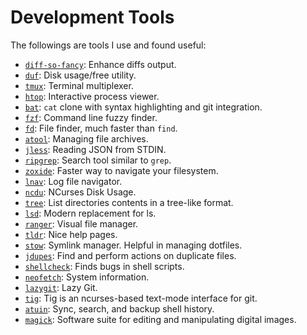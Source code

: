 # Development Tools

The followings are tools I use and found useful:

- [`diff-so-fancy`](https://github.com/so-fancy/diff-so-fancy): Enhance diffs output.
- [`duf`](https://github.com/muesli/duf): Disk usage/free utility.
- [`tmux`](https://github.com/tmux/tmux): Terminal multiplexer.
- [`htop`](https://htop.dev/): Interactive process viewer.
- [`bat`](https://github.com/sharkdp/bat): `cat` clone with syntax highlighting and git integration.
- [`fzf`](https://github.com/junegunn/fzf): Command line fuzzy finder.
- [`fd`](https://github.com/sharkdp/fd): File finder, much faster than `find`.
- [`atool`](https://linux.die.net/man/1/atool): Managing file archives.
- [`jless`](https://jless.io/user-guide.html): Reading JSON from STDIN.
- [`ripgrep`](https://github.com/BurntSushi/ripgrep): Search tool similar to `grep`.
- [`zoxide`](https://github.com/rupa/z): Faster way to navigate your filesystem.
- [`lnav`](https://github.com/tstack/lnav): Log file navigator.
- [`ncdu`](https://github.com/rofl0r/ncdu): NCurses Disk Usage.
- [`tree`](?): List directories contents in a tree-like format.
- [`lsd`](https://github.com/lsd-rs/lsd): Modern replacement for ls.
- [`ranger`](https://github.com/ranger/ranger): Visual file manager.
- [`tldr`](https://github.com/tldr-pages/tldr): Nice help pages.
- [`stow`](https://www.gnu.org/software/stow/): Symlink manager. Helpful in managing dotfiles.
- [`jdupes`](https://www.jdupes.com/): Find and perform actions on duplicate files.
- [`shellcheck`](https://www.shellcheck.net/): Finds bugs in shell scripts.
- [`neofetch`](https://github.com/dylanaraps/neofetch): System information.
- [`lazygit`](https://github.com/jesseduffield/lazygit): Lazy Git.
- [`tig`](https://jonas.github.io/tig/): Tig is an ncurses-based text-mode interface for git.
- [`atuin`](https://atuin.sh/): Sync, search, and backup shell history.
- [`magick`](https://imagemagick.org/index.php): Software suite for editing and
  manipulating digital images.

